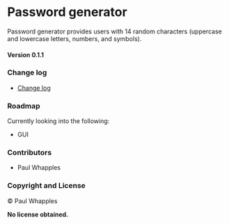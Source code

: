# Password generator

Password generator provides users with 14 random characters (uppercase and lowercase letters, numbers, and symbols).

#### **Version 0.1.1**

### Change log

 - [Change log](CHANGELOG.md)

### Roadmap

Currently looking into the following:

- GUI

### Contributors 

- Paul Whapples

### Copyright and License

© Paul Whapples

**No license obtained.**
